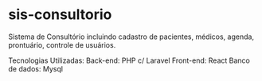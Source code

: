 # sis-consultorio
Sistema de Consultório incluindo cadastro de pacientes, médicos, agenda, prontuário, controle de usuários.

Tecnologias Utilizadas: 
Back-end: PHP c/ Laravel
Front-end: React
Banco de dados: Mysql
